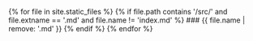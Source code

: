 {% for file in site.static_files %}
    {% if file.path contains '/src/' and file.extname == '.md' and file.name != 'index.md' %}
        ### {{ file.name | remove: '.md' }}
    {% endif %}
{% endfor %}